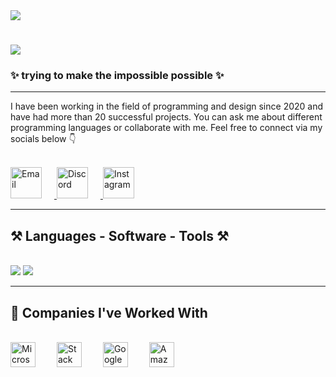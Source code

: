 <!-- GIF Intro -->
<img align="top" src="https://betanews.com/wp-content/uploads/2018/06/gifs-on-cli.gif" />

<!-- Typing title -->
<h1 align="left">
  <img src="https://readme-typing-svg.demolab.com?font=Press+Start+2P&pause=1000&color=BEE4FF&width=435&lines=Hi%2CIm+Zey4rox+;UI+and+UX+Developer;Welcome+to+my+GitHub." />
</h1>

<!-- Subtitle -->
<h3 align="left">✨ trying to make the impossible possible ✨</h3>

---

<!-- About Me -->
<div align="left">
I have been working in the field of programming and design since 2020 and have had more than 20 successful projects.  
You can ask me about different programming languages or collaborate with me.  
Feel free to connect via my socials below 👇
</div>

<br/>

<!-- Social Media Custom Buttons (Instagram uses your actual image) -->
<p align="left">
  <!-- Email -->
  <a href="mailto:zeyroxs@icloud.com" target="_blank">
    <img src="https://yourdomain.com/buttons/email.png" alt="Email" height="50" style="margin-right: 20px;" />
  </a>

  <!-- Discord -->
  <a href="https://discord.com/users/349709264098689025" target="_blank">
    <img src="https://yourdomain.com/buttons/discord.png" alt="Discord" height="50" style="margin-right: 20px;" />
  </a>

  <!-- Instagram (your image) -->
  <a href="https://www.instagram.com/legendfatah/" target="_blank">
    <img src="https://media.discordapp.net/attachments/1188763529772281917/1397639067016888411/ssss.png?ex=68827450&is=688122d0&hm=6b4a5ab4faa3f8d7ae1b8c4c54421a2ad337a0b45a35270062070eb95b24b492&=&format=webp&quality=lossless" alt="Instagram" height="50" style="margin-right: 20px;" />
  </a>
</p>

---

<!-- Skills Section -->
<h2 align="left">⚒️ Languages - Software - Tools ⚒️</h2>
<br/>
<div align="left">
  <img src="https://skillicons.dev/icons?i=html,css,js,py,cs,cpp,php,react,lua" />
  <img src="https://skillicons.dev/icons?i=xd,ps,ai,ae,discord,github,vscode" />
</div>

---

<!-- Companies -->
<h2 align="left">🤝 Companies I've Worked With</h2>
<br/>
<div align="left">
  <img src="https://upload.wikimedia.org/wikipedia/commons/4/44/Microsoft_logo.svg" alt="Microsoft" height="40" style="margin-right: 30px;" />
  <img src="https://upload.wikimedia.org/wikipedia/commons/0/02/Stack_Overflow_logo.svg" alt="Stack Overflow" height="40" style="margin-right: 30px;" />
  <img src="https://upload.wikimedia.org/wikipedia/commons/2/2f/Google_2015_logo.svg" alt="Google" height="40" style="margin-right: 30px;" />
  <img src="https://upload.wikimedia.org/wikipedia/commons/a/a9/Amazon_logo.svg" alt="Amazon" height="40" />
</div>
